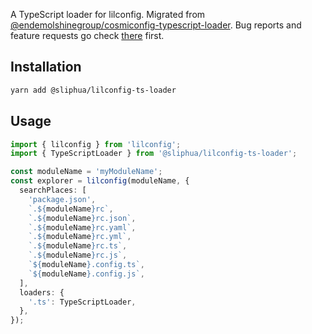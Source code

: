 A TypeScript loader for lilconfig. Migrated from [@endemolshinegroup/cosmiconfig-typescript-loader](https://www.npmjs.com/package/@endemolshinegroup/cosmiconfig-typescript-loader). Bug reports and feature requests go check [there](https://github.com/EndemolShineGroup/cosmiconfig-typescript-loader) first.

## Installation

```bash
yarn add @sliphua/lilconfig-ts-loader
```

## Usage

```typescript
import { lilconfig } from 'lilconfig';
import { TypeScriptLoader } from '@sliphua/lilconfig-ts-loader';

const moduleName = 'myModuleName';
const explorer = lilconfig(moduleName, {
  searchPlaces: [
    'package.json',
    `.${moduleName}rc`,
    `.${moduleName}rc.json`,
    `.${moduleName}rc.yaml`,
    `.${moduleName}rc.yml`,
    `.${moduleName}rc.ts`,
    `.${moduleName}rc.js`,
    `${moduleName}.config.ts`,
    `${moduleName}.config.js`,
  ],
  loaders: {
    '.ts': TypeScriptLoader,
  },
});
```
